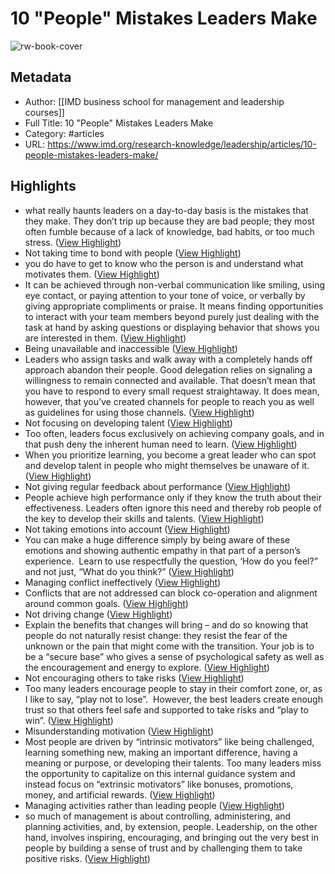 # 10 "People" Mistakes Leaders Make

![rw-book-cover](https://www.imd.org/wp-content/uploads/2022/08/meetings4_1310x575.jpg)

## Metadata
- Author: [[IMD business school for management and leadership courses]]
- Full Title: 10 "People" Mistakes Leaders Make
- Category: #articles
- URL: https://www.imd.org/research-knowledge/leadership/articles/10-people-mistakes-leaders-make/

## Highlights
- what really haunts leaders on a day-to-day basis is the mistakes that they make. They don’t trip up because they are bad people; they most often fumble because of a lack of knowledge, bad habits, or too much stress. ([View Highlight](https://read.readwise.io/read/01h3d2eg3dzvjg0jmz0wzf1vbe))
- Not taking time to bond with people ([View Highlight](https://read.readwise.io/read/01h3d2ejxtqr1vaws68wv3pxf5))
- you do have to get to know who the person is and understand what motivates them. ([View Highlight](https://read.readwise.io/read/01h3d2es9mh06t9jprggkcw3fw))
- It can be achieved through non-verbal communication like smiling, using eye contact, or paying attention to your tone of voice, or verbally by giving appropriate compliments or praise. It means finding opportunities to interact with your team members beyond purely just dealing with the task at hand by asking questions or displaying behavior that shows you are interested in them. ([View Highlight](https://read.readwise.io/read/01h3d2ez63bmdsfvd65mdspdrz))
- Being unavailable and inaccessible ([View Highlight](https://read.readwise.io/read/01h3d2f4s47jp6vya6r3q09scv))
- Leaders who assign tasks and walk away with a completely hands off approach abandon their people. Good delegation relies on signaling a willingness to remain connected and available. That doesn’t mean that you have to respond to every small request straightaway. It does mean, however, that you’ve created channels for people to reach you as well as guidelines for using those channels. ([View Highlight](https://read.readwise.io/read/01h3d2fcwr0v8f1xcm9frddj37))
- Not focusing on developing talent ([View Highlight](https://read.readwise.io/read/01h3d2ft7d7q9qf8pdfnq7713a))
- Too often, leaders focus exclusively on achieving company goals, and in that push deny the inherent human need to learn. ([View Highlight](https://read.readwise.io/read/01h3d2g2xpdbpm64tdkgm21xsw))
- When you prioritize learning, you become a great leader who can spot and develop talent in people who might themselves be unaware of it. ([View Highlight](https://read.readwise.io/read/01h3d2g5tbqtt1wy2q85hf5cd4))
- Not giving regular feedback about performance ([View Highlight](https://read.readwise.io/read/01h3d2gb6m47bwgrc4r9p4t0rv))
- People achieve high performance only if they know the truth about their effectiveness. Leaders often ignore this need and thereby rob people of the key to develop their skills and talents. ([View Highlight](https://read.readwise.io/read/01h3d2geq8tcc6jcm21pe732cg))
- Not taking emotions into account ([View Highlight](https://read.readwise.io/read/01h3d2gtxvtbcmhf7sp27hbxvm))
- You can make a huge difference simply by being aware of these emotions and showing authentic empathy in that part of a person’s experience.  Learn to use respectfully the question, ‘How do you feel?” and not just, “What do you think?” ([View Highlight](https://read.readwise.io/read/01h3d2ha1pty61yz05t22qv26q))
- Managing conflict ineffectively ([View Highlight](https://read.readwise.io/read/01h3d2he0676yr0b0n19xv9eqy))
- Conflicts that are not addressed can block co-operation and alignment around common goals. ([View Highlight](https://read.readwise.io/read/01h3d2hg5y4r8082wgdfxfwyvt))
- Not driving change ([View Highlight](https://read.readwise.io/read/01h3d2hjxwaca72tsctjq5skpp))
- Explain the benefits that changes will bring – and do so knowing that people do not naturally resist change: they resist the fear of the unknown or the pain that might come with the transition. Your job is to be a “secure base” who gives a sense of psychological safety as well as the encouragement and energy to explore. ([View Highlight](https://read.readwise.io/read/01h3d2hrvw6vya7h4k7jm2qd78))
- Not encouraging others to take risks ([View Highlight](https://read.readwise.io/read/01h3d2j3vm45k69pytxf9ncnct))
- Too many leaders encourage people to stay in their comfort zone, or, as I like to say, “play not to lose”.  However, the best leaders create enough trust so that others feel safe and supported to take risks and “play to win”. ([View Highlight](https://read.readwise.io/read/01h3d2jb8q0fa0vzr2gmwfmb3g))
- Misunderstanding motivation ([View Highlight](https://read.readwise.io/read/01h3d2jspfhep7b2p5apmzzbzd))
- Most people are driven by “intrinsic motivators” like being challenged, learning something new, making an important difference, having a meaning or purpose, or developing their talents. Too many leaders miss the opportunity to capitalize on this internal guidance system and instead focus on “extrinsic motivators” like bonuses, promotions, money, and artificial rewards. ([View Highlight](https://read.readwise.io/read/01h3d2jn67jah02hvzysetbbyz))
- Managing activities rather than leading people ([View Highlight](https://read.readwise.io/read/01h3d2jwjhakk293zmmax8612d))
- so much of management is about controlling, administering, and planning activities, and, by extension, people. Leadership, on the other hand, involves inspiring, encouraging, and bringing out the very best in people by building a sense of trust and by challenging them to take positive risks. ([View Highlight](https://read.readwise.io/read/01h3d2k9fqe3j8nwvxphy65tw6))
